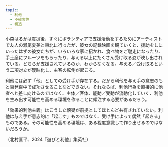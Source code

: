 ```yaml
---
topic:
  - 利他
  - 不確実性
  - 構造
---
```

小森はるかは震災後、すぐにボランティアで支援活動をするためにアーティストで友人の瀬尾夏美と東北に行ったが、彼女の記録映画を観ていくと、援助をしにいったはずの彼女たちが、いろいろな家に招かれ、食べ物をご馳走になったり、手土産にフルーツをもらったり、与える以上にたくさん受け取る姿が映し出されている。どちらが支援されているのか、わからなくなる。与える／受け取るという二項対立が曖昧化し、主客の転倒が起こる。

利他には必ず「他」としての受け手が存在する。だから利他を与え手の意志のもと百発百中で成功させることなどできない。それならば、利他行為を直接的に他者へと差し向けるのではなく、主体／客体、能動／受動が流動化していく、利他を生み出す可能性を高める環境を作ることに傾注する必要があるだろう。

「効果的利他主義」はこうした懐疑が前提としてほとんど共有されていない。利他は与え手が意志的に「起こす」ものではなく、受け手によって偶然「起きる」ものである。その可能性を高める環境は、ある程度意識して作り出せるのではないだろうか。

（北村匡平、2024『遊びと利他』集英社）